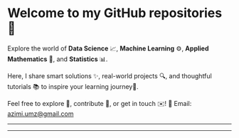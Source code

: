 # **Welcome to my GitHub repositories** 👋

Explore the world of  **Data Science** 📈, **Machine Learning** ⚙️,  **Applied Mathematics** 📐, and **Statistics** 📊.

Here, I share smart solutions ✨, real-world projects 🔍, and thoughtful tutorials 📚 to inspire your learning journey🚀.

Feel free to explore 🔎, contribute 🤝, or get in touch ✉️!
📧 Email: azimi.umz@gmail.com



---


---
